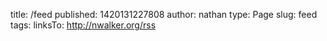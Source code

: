 title: /feed
published: 1420131227808
author: nathan
type: Page
slug: feed
tags: linksTo: http://nwalker.org/rss


